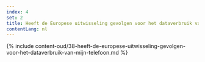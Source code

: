 ```yaml
---
index: 4
set: 2
title: Heeft de Europese uitwisseling gevolgen voor het dataverbruik van mijn telefoon?
contentLang: nl
---
```

{% include content-oud/38-heeft-de-europese-uitwisseling-gevolgen-voor-het-dataverbruik-van-mijn-telefoon.md %}
